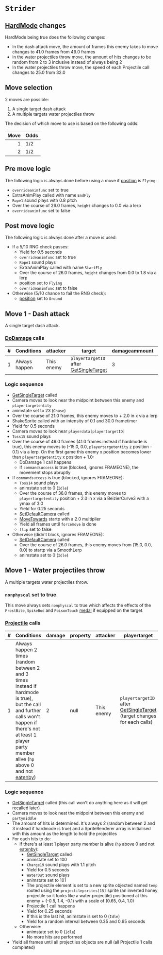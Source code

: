 # `Strider`

## [HardMode](../../Damage%20pipeline/HardMode.md) changes
HardMode being true does the following changes:

- In the dash attack move, the amount of frames this enemy takes to move changes to 41.0 frames from 49.0 frames
- In the water projectiles throw move, the amount of hits changes to be random from 2 to 3 inclusive instead of always being 2
- In the water projectiles throw move, the speed of each Projectile call changes to 25.0 from 32.0

## Move selection
2 moves are possible:

1. A single target dash attack
2. A multiple targets water projectiles throw

The decision of which move to use is based on the following odds:

|Move|Odds|
|---:|----|
|1|1/2|
|2|1/2|

## Pre move logic
The following logic is always done before using a move if [position](../../Actors%20states/BattlePosition.md) is `Flying`:

- `overrideanimfunc` set to true
- ExtraAnimPlay called with name `EndFly`
- `Rope1` sound plays with 0.8 pitch
- Over the course of 26.0 frames, `height` changes to 0.0 via a lerp
- `overrideanimfunc` set to false 

## Post move logic
The following logic is always done after a move is used:

- If a 5/10 RNG check passes:
    - Yield for 0.5 seconds
    - `overrideanimfunc` set to true
    - `Rope1` sound plays
    - ExtraAnimPlay called with name `StartFly`
    - Over the course of 26.0 frames, `height` changes from 0.0 to 1.8 via a lerp
    - [position](../../Actors%20states/BattlePosition.md) set to `Flying`
    - `overrideanimfunc` set to false 
- Otherwise (5/10 chance to fail the RNG check):
    - [position](../../Actors%20states/BattlePosition.md) set to `Ground`

## Move 1 - Dash attack
A single target dash attack.

### [DoDamage](../../Damage%20pipeline/DoDamage.md) calls

|#|Conditions|attacker|target|damageammount|property|overrides|block|
|-:|---|---|---|---|---|---|---|
|1|Always happen|This enemy|`playertargetID` after [GetSingleTarget](../../Actors%20states/Targetting/GetRandomAvaliablePlayer.md#getsingletarget)|3|null|null|`commandsuccess`|

### Logic sequence

- [GetSingleTarget](../../Actors%20states/Targetting/GetRandomAvaliablePlayer.md#getsingletarget) called
- Camera moves to look near the midpoint between this enemy and `playertargetentity`
- animstate set to 23 (`Chase`)
- Over the course of 21.0 frames, this enemy moves to + 2.0 in x via a lerp
- ShakeSprite called with an intensity of 0.1 and 30.0 frametimer
- Yield for 0.5 seconds
- Camera moves to look near `playerdata[playertargetID]`
- `Toss15` sound plays
- Over the course of 49.0 frames (41.0 frames instead if hardmode is true), this enemy moves to (-15.0, 0.0, `playertargetentity` z position - 0.1) via a lerp. On the first game this enemy x position becomes lower than `playertargetentity` x position + 1.0:
    - DoDamage 1 call happens
    - If `commandsuccess` is true (blocked, ignores FRAMEONE), the movement stops abruptly
- If `commandsuccess` is true (blocked, ignores FRAMEONE):
    - `Toss14` sound plays
    - animstate set to 0 (`Idle`)
    - Over the course of 36.0 frames, this enemy moves to `playertargetentity` position + 2.0 in x via a BeizierCurve3 with a ymax of 3.0
    - Yield for 0.25 seconds
    - [SetDefaultCamera](../../Visual%20rendering/SetDefaultCamera.md) called
    - [MoveTowards](../../../Entities/EntityControl/EntityControl%20Methods.md#movetowards) startp with a 2.0 multiplier
    - Yield all frames until `forcemove` is done
    - `flip` set to false
- Otherwise (didn't block, ignores FRAMEONE):
    - [SetDefaultCamera](../../Visual%20rendering/SetDefaultCamera.md) called
    - Over the course of 26.0 frames, this enemy moves from (15.0, 0.0, 0.0) to startp via a SmoothLerp
    - animstate set to 0 (`Idle`)

## Move 1 - Water projectiles throw
A multiple targets water projectiles throw.

### `nonphyscal` set to true
This move always sets `nonphyscal` to true which affects the effects of the `FrostBite`, `SpikeBod` and `PoisonTouch` [medal](../../../Enums%20and%20IDs/Medal.md) if equipped on the target.

### [Projectile](../../Damage%20pipeline/Projectile.md) calls

|#|Conditions|damage|property|attacker|playertarget|obj|speed|height|extraargs|destroyparticle|audioonhit|audiomoving|spin|nosound|
|-:|---------|------|--------|--------|-----------|---|-----|------|---------|--------------|----------|-----------|----|------|
|1|Always happen 2 times (random between 2 and 3 times instead if hardmode is true), but the call and further calls won't happen if there's not at least 1 player party member alive (`hp` above 0 and not [eatenby](../../Actors%20states/BattleCondition/Eaten.md#eatenby-influences))|2|null|This enemy|`playertargetID` after [GetSingleTarget](../../Actors%20states/Targetting/GetRandomAvaliablePlayer.md#getsingletarget) (target changes for each calls)|A new sprite object named `temp` rooted using the `projectilepsrites[15]` sprite (an inverted honey projectile so it looks like a water projectile) positioned at this enemy + (-0.5, 1.4, -0.1) with a scale of (0.65, 0.4, 1.0)|32.0 (25.0 instead if hardmode is true)|0.0|null|`WaterSplash`|`WaterSplash`|null|Vector3.zero|false|

### Logic sequence

- [GetSingleTarget](../../Actors%20states/Targetting/GetRandomAvaliablePlayer.md#getsingletarget) called (this call won't do anything here as it will get recalled later)
- Camera moves to look neat the midpoint between this enemy and `partymiddle`
- The amount of hits is determined. It's always 2 (random between 2 and 3 instead if hardmode is true) and a SpriteRenderer array is initialised with this amount as the length to hold the projectiles
- For each hits to do:
    - If there's at least 1 player party member is alive (`hp` above 0 and not [eatenby](../../Actors%20states/BattleCondition/Eaten.md#eatenby-influences)):
        - [GetSingleTarget](../../Actors%20states/Targetting/GetRandomAvaliablePlayer.md#getsingletarget) called
        - animstate set to 100
        - `Charge19` sound plays with 1.1 pitch
        - Yield for 0.5 seconds
        - `WaterOut` sound plays
        - animstate set to 101
        - The projectile element is set to a new sprite objected named `temp` rooted using the `projectilepsrites[15]` sprite (an inverted honey projectile so it looks like a water projectile) positioned at this enemy + (-0.5, 1.4, -0.1) with a scale of (0.65, 0.4, 1.0)
        - Projectile 1 call happens
        - Yield for 0.25 seconds
        - If this is the last hit, animstate is set to 0 (`Idle`)
        - Yield for a random interval between 0.35 and 0.65 seconds
    - Otherwise:
        - animstate set to 0 (`Idle`)
        - No more hits are performed
- Yield all frames until all projectiles objects are null (all Projectile 1 calls completed)
